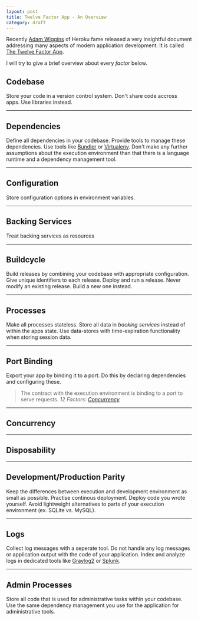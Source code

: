 ```yaml
---
layout: post
title: Twelve Factor App - An Overview
category: draft
---
```


Recently [Adam Wiggins](https://twitter.com/#!/hirodusk) of Heroku fame released a very
insightful document addressing many aspects of modern application development.
It is called [The Twelve Factor App](http://12factor.net).

I will try to give a brief overview about every *factor* below.

## Codebase

Store your code in a version control system. Don't share code accross apps. Use libraries
instead.

- - -

## Dependencies

Define all dependencies in your codebase. Provide tools to manage these dependencies.
Use tools like [Bundler](http://gembundler.com) or [Virtualenv](http://www.virtualenv.org/en/latest/index.html#what-it-does).
Don't make any further assumptions about the execution environment than that there is a language runtime
and a dependency management tool.

- - -

## Configuration

Store configuration options in environment variables.

- - -

## Backing Services

Treat backing services as resources

- - -

## Buildcycle

Build releases by combining your codebase with appropriate configuration.
Give unique identifiers to each release. Deploy and run a release. Never modify an existing
release. Build a new one instead.

- - -

## Processes

Make all processes stateless. Store all data in *backing services* instead of within the
apps state. Use data-stores with time-expiration functionality when storing session data.

- - -

## Port Binding

Export your app by binding it to a port. Do this by declaring dependencies and configuring
these.

> The contract with the execution environment is binding to a port to serve requests.
> <cite>12 Factors: [Concurrency](http://www.12factor.net/concurrency)</cite>

- - -

## Concurrency

- - -

## Disposability


- - -

## Development/Production Parity

Keep the differences between execution and development environment as small as possible.
Practise continous deployment. Deploy code you wrote yourself.
Avoid lightweight alternatives to parts of your execution environment (ex. SQLite vs. MySQL).

- - -

## Logs

Collect log messages with a seperate tool. Do not handle any log messages or application
output with the code of your application. Index and analyze logs in dedicated tools like
[Graylog2](http://graylog2.org) or [Splunk](http://splunk.com).

- - -

## Admin Processes

Store all code that is used for administrative tasks within your codebase. Use the same
dependency management you use for the application for administrative tools.
